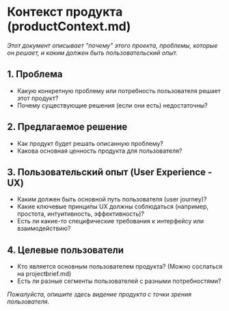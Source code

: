 # Контекст продукта (productContext.md)

_Этот документ описывает "почему" этого проекта, проблемы, которые он решает, и каким должен быть пользовательский опыт._

## 1. Проблема

- Какую конкретную проблему или потребность пользователя решает этот продукт?
- Почему существующие решения (если они есть) недостаточны?

## 2. Предлагаемое решение

- Как продукт будет решать описанную проблему?
- Какова основная ценность продукта для пользователя?

## 3. Пользовательский опыт (User Experience - UX)

- Каким должен быть основной путь пользователя (user journey)?
- Какие ключевые принципы UX должны соблюдаться (например, простота, интуитивность, эффективность)?
- Есть ли какие-то специфические требования к интерфейсу или взаимодействию?

## 4. Целевые пользователи

- Кто является основным пользователем продукта? (Можно сослаться на projectbrief.md)
- Есть ли разные сегменты пользователей с разными потребностями?

_Пожалуйста, опишите здесь видение продукта с точки зрения пользователя._
